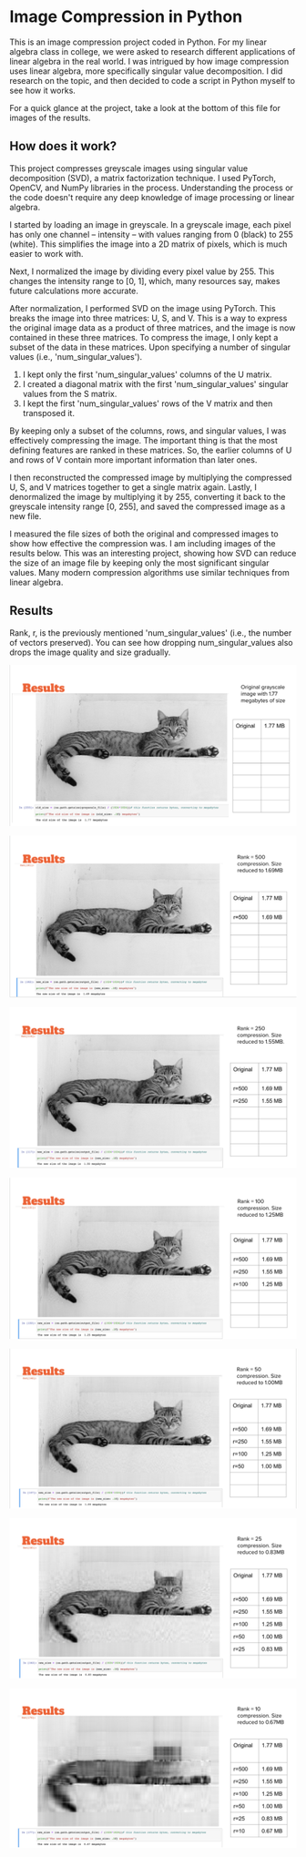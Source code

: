 # Image Compression in Python

This is an image compression project coded in Python. For my linear algebra class in college, we were asked to research different applications of linear algebra in the real world. I was intrigued by how image compression uses linear algebra, more specifically singular value decomposition. I did research on the topic, and then decided to code a script in Python myself to see how it works.

For a quick glance at the project, take a look at the bottom of this file for images of the results.

## How does it work?

This project compresses greyscale images using singular value decomposition (SVD), a matrix factorization technique. I used PyTorch, OpenCV, and NumPy libraries in the process. Understanding the process or the code doesn't require any deep knowledge of image processing or linear algebra.

I started by loading an image in greyscale. In a greyscale image, each pixel has only one channel – intensity – with values ranging from 0 (black) to 255 (white). This simplifies the image into a 2D matrix of pixels, which is much easier to work with.

Next, I normalized the image by dividing every pixel value by 255. This changes the intensity range to [0, 1], which, many resources say, makes future calculations more accurate.

After normalization, I performed SVD on the image using PyTorch. This breaks the image into three matrices: U, S, and V. This is a way to express the original image data as a product of three matrices, and the image is now contained in these three matrices. To compress the image, I only kept a subset of the data in these matrices. Upon specifying a number of singular values (i.e., 'num_singular_values').

1. I kept only the first 'num_singular_values' columns of the U matrix.
2. I created a diagonal matrix with the first 'num_singular_values' singular values from the S matrix.
3. I kept the first 'num_singular_values' rows of the V matrix and then transposed it.

By keeping only a subset of the columns, rows, and singular values, I was effectively compressing the image. The important thing is that the most defining features are ranked in these matrices. So, the earlier columns of U and rows of V contain more important information than later ones.

I then reconstructed the compressed image by multiplying the compressed U, S, and V matrices together to get a single matrix again. Lastly, I denormalized the image by multiplying it by 255, converting it back to the greyscale intensity range [0, 255], and saved the compressed image as a new file.

I measured the file sizes of both the original and compressed images to show how effective the compression was. I am including images of the results below. This was an interesting project, showing how SVD can reduce the size of an image file by keeping only the most significant singular values. Many modern compression algorithms use similar techniques from linear algebra.

## Results

Rank, r, is the previously mentioned 'num_singular_values' (i.e., the number of vectors preserved). You can see how dropping num_singular_values also drops the image quality and size gradually.

![Original Image](media/image-1.png)


![Rank 500](media/image-2.png)


![Rank 250](media/image-3.png)


![Rank 100](media/image-4.png)


![Rank 50](media/image-5.png)


![Rank 25](media/image-6.png)


![Rank 10](media/image-7.png)
